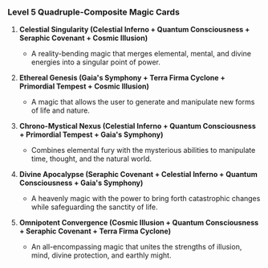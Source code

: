 ### Level 5 Quadruple-Composite Magic Cards

1. **Celestial Singularity (Celestial Inferno + Quantum Consciousness + Seraphic Covenant + Cosmic Illusion)**
   - A reality-bending magic that merges elemental, mental, and divine energies into a singular point of power.

2. **Ethereal Genesis (Gaia's Symphony + Terra Firma Cyclone + Primordial Tempest + Cosmic Illusion)**
   - A magic that allows the user to generate and manipulate new forms of life and nature.

3. **Chrono-Mystical Nexus (Celestial Inferno + Quantum Consciousness + Primordial Tempest + Gaia's Symphony)**
   - Combines elemental fury with the mysterious abilities to manipulate time, thought, and the natural world.

4. **Divine Apocalypse (Seraphic Covenant + Celestial Inferno + Quantum Consciousness + Gaia's Symphony)**
   - A heavenly magic with the power to bring forth catastrophic changes while safeguarding the sanctity of life.

5. **Omnipotent Convergence (Cosmic Illusion + Quantum Consciousness + Seraphic Covenant + Terra Firma Cyclone)**
   - An all-encompassing magic that unites the strengths of illusion, mind, divine protection, and earthly might.